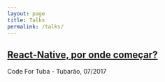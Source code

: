 ```yaml
---
layout: page
title: Talks
permalink: /talks/
---
```


<a class="scroll-down" href=""></a>

<div class="content list">
  <div class="list-item">
    <h2 class="list-post-title">
      <a href="http://www.gefymarcos.github.io">React-Native, por onde começar?</a>
    </h2>
    <div class="list-post-date">
      <span>Code For Tuba - Tubarão, </span><time>07/2017</time>
    </div>
  </div>
</div>
